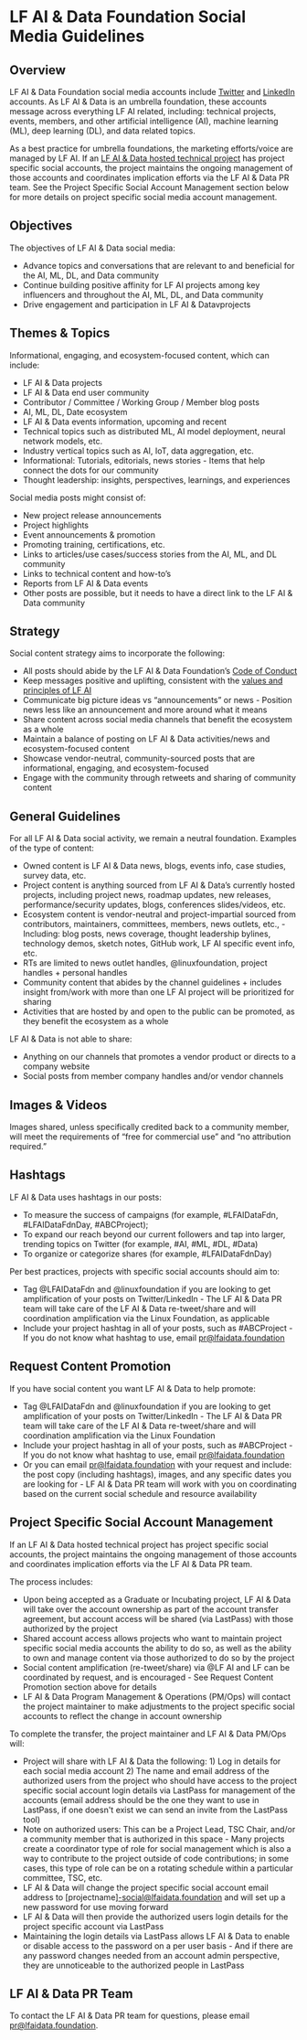 # LF AI & Data Foundation Social Media Guidelines
## Overview
LF AI & Data Foundation social media accounts include [Twitter](https://twitter.com/LFAIDataFdn) and [LinkedIn](https://www.linkedin.com/company/lfai/) accounts. As LF AI & Data is an umbrella foundation, these accounts message across everything LF AI related, including: technical projects, events, members, and other artificial intelligence (AI), machine learning (ML), deep learning (DL), and data related topics. 

As a best practice for umbrella foundations, the marketing efforts/voice are managed by LF AI. If an [LF AI & Data hosted technical project](https://lfaidata.foundation/projects/) has project specific social accounts, the project maintains the ongoing management of those accounts and coordinates implication efforts via the LF AI & Data PR team. See the Project Specific Social Account Management section below for more details on project specific social media account management. 

## Objectives
The objectives of LF AI & Data social media:
* Advance topics and conversations that are relevant to and beneficial for the AI, ML, DL, and Data community
* Continue building positive affinity for LF AI projects among key influencers and throughout the AI, ML, DL, and Data community
* Drive engagement and participation in LF AI & Datavprojects

## Themes & Topics
Informational, engaging, and ecosystem-focused content, which can include:

* LF AI & Data projects
* LF AI & Data end user community
* Contributor / Committee / Working Group / Member blog posts
* AI, ML, DL, Date ecosystem
* LF AI & Data events information, upcoming and recent
* Technical topics such as distributed ML, AI model deployment, neural network models, etc. 
* Industry vertical topics such as AI, IoT, data aggregation, etc.
* Informational: Tutorials, editorials, news stories - Items that help connect the dots for our community
* Thought leadership: insights, perspectives, learnings, and experiences

Social media posts might consist of:

* New project release announcements
* Project highlights
* Event announcements & promotion
* Promoting training, certifications, etc. 
* Links to articles/use cases/success stories from the AI, ML, and DL community
* Links to technical content and how-to’s
* Reports from LF AI & Data events
* Other posts are possible, but it needs to have a direct link to the LF AI & Data community

## Strategy
Social content strategy aims to incorporate the following:

* All posts should abide by the LF AI & Data Foundation’s [Code of Conduct](https://lfprojects.org/policies/)
* Keep messages positive and uplifting, consistent with the [values and principles of LF AI](https://lfai.foundation/about/charter/)
* Communicate big picture ideas vs “announcements” or news - Position news less like an announcement and more around what it means
* Share content across social media channels that benefit the ecosystem as a whole
* Maintain a balance of posting on LF AI & Data activities/news and ecosystem-focused content
* Showcase vendor-neutral, community-sourced posts that are informational, engaging, and ecosystem-focused
* Engage with the community through retweets and sharing of community content

## General Guidelines
For all LF AI & Data social activity, we remain a neutral foundation. Examples of the type of content:

* Owned content is LF AI & Data news, blogs, events info, case studies, survey data, etc.
* Project content is anything sourced from LF AI & Data’s currently hosted projects, including project news, roadmap updates, new releases, performance/security updates, blogs, conferences slides/videos, etc.
* Ecosystem content is vendor-neutral and project-impartial sourced from contributors, maintainers, committees, members, news outlets, etc., - Including: blog posts, news coverage, thought leadership bylines, technology demos, sketch notes, GitHub work, LF AI specific event info, etc. 
* RTs are limited to news outlet handles, @linuxfoundation, project handles + personal handles
* Community content that abides by the channel guidelines + includes insight from/work with more than one LF AI project will be prioritized for sharing
* Activities that are hosted by and open to the public can be promoted, as they benefit the ecosystem as a whole

LF AI & Data is not able to share: 

* Anything on our channels that promotes a vendor product or directs to a company website
* Social posts from member company handles and/or vendor channels

## Images & Videos
Images shared, unless specifically credited back to a community member, will meet the requirements of “free for commercial use” and “no attribution required.”

## Hashtags
LF AI & Data uses hashtags in our posts:

* To measure the success of campaigns (for example, #LFAIDataFdn, #LFAIDataFdnDay, #ABCProject);
* To expand our reach beyond our current followers and tap into larger, trending topics on Twitter (for example, #AI, #ML, #DL, #Data)
* To organize or categorize shares (for example, #LFAIDataFdnDay)

Per best practices, projects with specific social accounts should aim to:

* Tag @LFAIDataFdn and @linuxfoundation if you are looking to get amplification of your posts on Twitter/LinkedIn - The LF AI & Data PR team will take care of the LF AI & Data re-tweet/share and will coordination amplification via the Linux Foundation, as applicable
* Include your project hashtag in all of your posts, such as #ABCProject - If you do not know what hashtag to use, email pr@lfaidata.foundation

## Request Content Promotion
If you have social content you want LF AI & Data to help promote:

* Tag @LFAIDataFdn and @linuxfoundation if you are looking to get amplification of your posts on Twitter/LinkedIn - The LF AI & Data PR team will take care of the LF AI & Data re-tweet/share and will coordination amplification via the Linux Foundation 
* Include your project hashtag in all of your posts, such as #ABCProject - If you do not know what hashtag to use, email pr@lfaidata.foundation
* Or you can email pr@lfaidata.foundation with your request and include: the post copy (including hashtags), images, and any specific dates you are looking for - LF AI & Data PR team will work with you on coordinating based on the current social schedule and resource availability


## Project Specific Social Account Management 
If an LF AI & Data hosted technical project has project specific social accounts, the project maintains the ongoing management of those accounts and coordinates implication efforts via the LF AI & Data PR team. 

The process includes: 

* Upon being accepted as a Graduate or Incubating project, LF AI & Data will take over the account ownership as part of the account transfer agreement, but account access will be shared (via LastPass) with those authorized by the project 
* Shared account access allows projects who want to maintain project specific social media accounts the ability to do so, as well as the ability to own and manage content via those authorized to do so by the project
* Social content amplification (re-tweet/share) via @LF AI and LF can be coordinated by request, and is encouraged - See Request Content Promotion section above for details 
* LF AI & Data Program Management & Operations (PM/Ops) will contact the project maintainer to make adjustments to the project specific social accounts to reflect the change in account ownership

To complete the transfer, the project maintainer and LF AI & Data PM/Ops will:

* Project will share with LF AI & Data the following: 1) Log in details for each social media account 2) The name and email address of the authorized users from the project who should have access to the project specific social account login details via LastPass for management of the accounts (email address should be the one they want to use in LastPass, if one doesn't exist we can send an invite from the LastPass tool)
* Note on authorized users: This can be a Project Lead, TSC Chair, and/or a community member that is authorized in this space - Many projects create a coordinator type of role for social management which is also a way to contribute to the project outside of code contributions; in some cases, this type of role can be on a rotating schedule within a particular committee, TSC, etc.
* LF AI & Data will change the project specific social account email address to [projectname]-social@lfaidata.foundation and will set up a new password for use moving forward
* LF AI & Data will then provide the authorized users login details for the project specific account via LastPass 
* Maintaining the login details via LastPass allows LF AI & Data to enable or disable access to the password on a per user basis - And if there are any password changes needed from an account admin perspective, they are unnoticeable to the authorized people in LastPass

## LF AI & Data PR Team
To contact the LF AI & Data PR team for questions, please email pr@lfaidata.foundation. 
